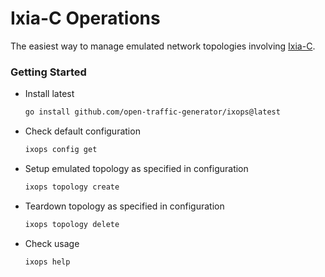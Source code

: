 # Ixia-C Operations

The easiest way to manage emulated network topologies involving [Ixia-C](https://github.com/open-traffic-generator/ixia-c).

### Getting Started

- Install latest

    ```sh
    go install github.com/open-traffic-generator/ixops@latest
    ```

- Check default configuration

    ```sh
    ixops config get
    ```

- Setup emulated topology as specified in configuration

    ```sh
    ixops topology create
    ```

- Teardown topology as specified in configuration

    ```sh
    ixops topology delete
    ```

- Check usage

    ```sh
    ixops help
    ```
